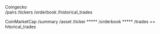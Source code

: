 Coingecko                     
/pairs
/tickers
/orderbook
/historical_trades

CoinMarketCap
/summary
/asset 
/ticker                    *****
/orderbook                 *****
/trades               == hitorical_trades